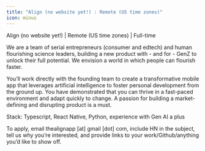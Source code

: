 ```yaml
---
title: "Align (no website yet!) : Remote (US time zones)"
icon: minus
---
```

Align (no website yet!) | Remote (US time zones) | Full-time

We are a team of serial entrepreneurs (consumer and edtech) and human flourishing science leaders, building a new product with - and for - GenZ to unlock their full potential. We envision a world in which people can flourish faster.

You’ll work directly with the founding team to create a transformative mobile app that leverages artificial intelligence to foster personal development from the ground up. You have demonstrated that you can thrive in a fast-paced environment and adapt quickly to change. A passion for building a market-defining and disrupting product is a must.

Stack: Typescript, React Native, Python, experience with Gen AI a plus

To apply, email thealignapp [at] gmail [dot] com, include HN in the subject, tell us why you’re interested, and provide links to your work&#x2F;Github&#x2F;anything you’d like to show off.
